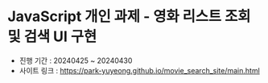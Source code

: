 # JavaScript 개인 과제 - 영화 리스트 조회 및 검색 UI 구현

* 진행 기간 : 20240425 ~ 20240430
* 사이트 링크 : https://park-yuyeong.github.io/movie_search_site/main.html
